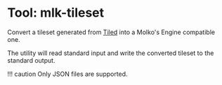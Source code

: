 # Tool: mlk-tileset

Convert a tileset generated from [Tiled] into a Molko's Engine compatible one.

The utility will read standard input and write the converted tileset to the
standard output.

!!! caution
    Only JSON files are supported.

[Tiled]: http://mapeditor.org
